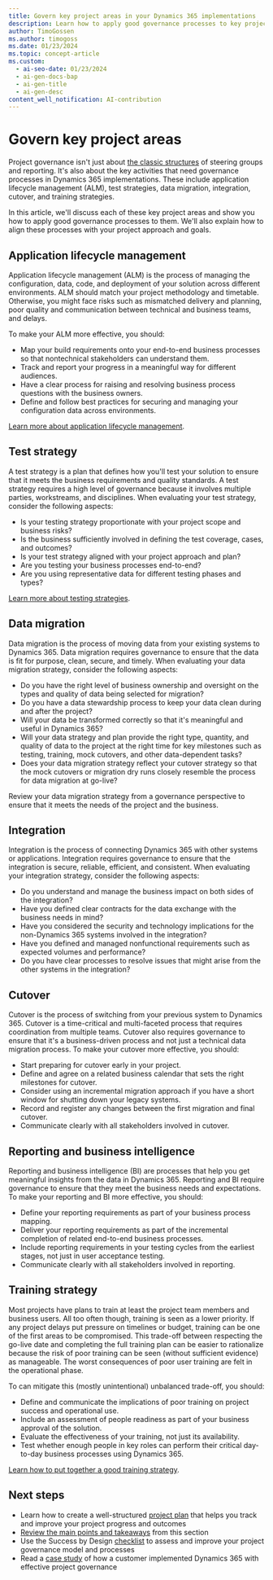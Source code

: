 ```yaml
---
title: Govern key project areas in your Dynamics 365 implementations
description: Learn how to apply good governance processes to key project areas of Dynamics 365 implementations, such as application lifecycle management and training strategies.
author: TimoGossen
ms.author: timogoss
ms.date: 01/23/2024
ms.topic: concept-article
ms.custom:
  - ai-seo-date: 01/23/2024
  - ai-gen-docs-bap
  - ai-gen-title
  - ai-gen-desc
content_well_notification: AI-contribution
---
```


# Govern key project areas

Project governance isn't just about [the classic structures](project-governance-classic-structures.md) of steering groups and reporting. It's also about the key activities that need governance processes in Dynamics 365 implementations. These include application lifecycle management (ALM), test strategies, data migration, integration, cutover, and training strategies.

In this article, we'll discuss each of these key project areas and show you how to apply good governance processes to them. We'll also explain how to align these processes with your project approach and goals.

## Application lifecycle management

Application lifecycle management (ALM) is the process of managing the configuration, data, code, and deployment of your solution across different environments. ALM should match your project methodology and timetable. Otherwise, you might face risks such as mismatched delivery and planning, poor quality and communication between technical and business teams, and delays.

To make your ALM more effective, you should:

- Map your build requirements onto your end-to-end business processes so that nontechnical stakeholders can understand them.
- Track and report your progress in a meaningful way for different audiences.
- Have a clear process for raising and resolving business process questions with the business owners.
- Define and follow best practices for securing and managing your configuration data across environments.

[Learn more about application lifecycle management](application-lifecycle-management.md).

## Test strategy

A test strategy is a plan that defines how you'll test your solution to ensure that it meets the business requirements and quality standards. A test strategy requires a high level of governance because it involves multiple parties, workstreams,
and disciplines. When evaluating your test strategy, consider the following aspects:

- Is your testing strategy proportionate with your project scope and business risks?
- Is the business sufficiently involved in defining the test coverage, cases, and outcomes?
- Is your test strategy aligned with your project approach and plan?
- Are you testing your business processes end-to-end?
- Are you using representative data for different testing phases and types?

[Learn more about testing strategies](testing-strategy.md).

## Data migration

Data migration is the process of moving data from your existing systems to Dynamics 365. Data migration requires governance to ensure that the data is fit for purpose, clean, secure, and timely. When evaluating your data migration strategy, consider the following aspects:

- Do you have the right level of business ownership and oversight on the types and quality of data being selected for migration?
- Do you have a data stewardship process to keep your data clean during and after the project?
- Will your data be transformed correctly so that it's meaningful and useful in Dynamics 365?
- Will your data strategy and plan provide the right type, quantity, and quality of data to the project at the right time for key milestones such as testing, training, mock cutovers, and other data-dependent tasks?
- Does your data migration strategy reflect your cutover strategy so that the mock cutovers or migration dry runs closely resemble the process for data migration at go-live?

Review your data migration strategy from a governance perspective to ensure that it meets the needs of the project and the business.

## Integration

Integration is the process of connecting Dynamics 365 with other systems or applications. Integration requires governance to ensure that the integration is secure, reliable, efficient, and consistent. When evaluating your integration strategy, consider the following aspects:

- Do you understand and manage the business impact on both sides of the integration?
- Have you defined clear contracts for the data exchange with the business needs in mind?
- Have you considered the security and technology implications for the non-Dynamics 365 systems involved in the integration?
- Have you defined and managed nonfunctional requirements such as expected volumes and performance?
- Do you have clear processes to resolve issues that might arise from the other systems in the integration?

## Cutover

Cutover is the process of switching from your previous system to Dynamics 365. Cutover is a time-critical and multi-faceted process that requires coordination from multiple teams. Cutover also requires governance to ensure that it's a business-driven process and not just a technical data migration process. To make your cutover more effective, you should:

- Start preparing for cutover early in your project.
- Define and agree on a related business calendar that sets the right milestones for cutover.
- Consider using an incremental migration approach if you have a short window for shutting down your legacy systems.
- Record and register any changes between the first migration and final cutover.
- Communicate clearly with all stakeholders involved in cutover.

## Reporting and business intelligence

Reporting and business intelligence (BI) are processes that help you get meaningful insights from the data in Dynamics 365. Reporting and BI require governance to ensure that they meet the business needs and expectations. To make your reporting and BI more effective, you should:

- Define your reporting requirements as part of your business process mapping.
- Deliver your reporting requirements as part of the incremental completion of related end-to-end business processes.
- Include reporting requirements in your testing cycles from the earliest stages, not just in user acceptance testing.
- Communicate clearly with all stakeholders involved in reporting.

## Training strategy

Most projects have plans to train at least the project team members and business users. All too often though, training is seen as a lower priority. If any project delays put pressure on timelines or budget, training can be one of the first areas to be compromised. This trade-off between respecting the go-live date and completing the full training plan can be easier to rationalize because the risk of poor training can be seen (without sufficient evidence) as manageable. The worst consequences of poor user training are felt in the operational phase.

To can mitigate this (mostly unintentional) unbalanced trade-off, you should:

- Define and communicate the implications of poor training on project success and operational use.
- Include an assessment of people readiness as part of your business approval of the solution.
- Evaluate the effectiveness of your training, not just its availability.
- Test whether enough people in key roles can perform their critical day-to-day business processes using Dynamics 365.

[Learn how to put together a good training strategy](training-strategy.md).

## Next steps

- Learn how to create a well-structured [project plan](project-governance-project-plan.md) that helps you track and improve your project progress and outcomes
- [Review the main points and takeaways](project-governance-conclusion.md) from this section
- Use the Success by Design [checklist](project-governance-checklist.md) to assess and improve your project governance model
and processes
- Read a [case study](project-governance-case-study.md) of how a customer implemented Dynamics 365 with effective project governance
